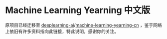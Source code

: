 # Machine Learning Yearning 中文版
原项目已经迁移至 [deeplearning-ai](https://github.com/deeplearning-ai)/[machine-learning-yearning-cn](https://github.com/deeplearning-ai/machine-learning-yearning-cn) ，鉴于网络上依旧有许多资料指向此链接，特此说明，感谢你的关注。

